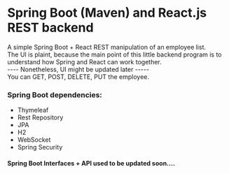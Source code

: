 # Spring Boot (Maven) and React.js REST backend
A simple Spring Boot + React REST manipulation of an employee list.
<br>The UI is plaint, because the main point of this little backend program is to understand how Spring and React can work together.
<br>         ---- Nonetheless, UI might be updated later -----
<br>You can GET, POST, DELETE, PUT the employee.

### Spring Boot dependencies: 
- Thymeleaf     
- Rest Repository     
- JPA         
- H2            
- WebSocket     
- Spring Security 


#### Spring Boot Interfaces + API used to be updated soon....
